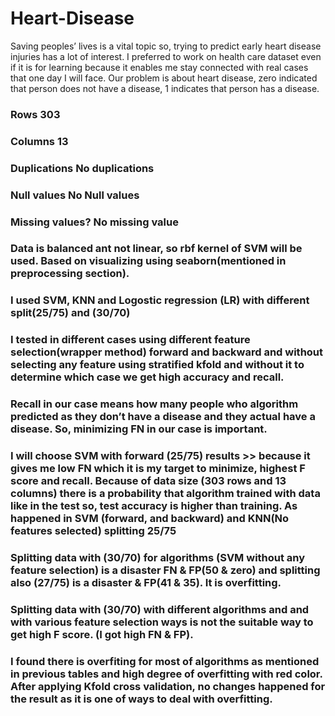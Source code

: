 # Heart-Disease
Saving peoples’ lives is a vital topic so, trying to predict early heart disease injuries has a lot of interest. I preferred to work on health care dataset even if it is for learning because it enables me stay connected with real cases that one day I will face. Our problem is about heart disease, zero indicated that person does not have a disease, 1 indicates that person has a disease.
### Rows  303
### Columns  13
### Duplications   No duplications
### Null values No Null values
### Missing values?  No missing value
### Data is balanced ant not linear, so rbf kernel of SVM will be used. Based on visualizing using seaborn(mentioned in preprocessing section).
### I used SVM, KNN and Logostic regression (LR) with different split(25/75) and (30/70)
### I tested in different cases using different feature selection(wrapper method) forward and backward and without selecting any feature using stratified kfold and without it to determine which case we get high accuracy and recall.
### Recall in our case means how many people who algorithm predicted as they don’t have a disease and they actual have a disease. So, minimizing FN in our case is important.
### I will choose SVM with forward (25/75) results >> because it gives me low FN which it is my target to minimize, highest F score and recall. Because of data size (303 rows and 13 columns) there is a probability that algorithm trained with data like in the test so, test accuracy is higher than training. As happened in SVM (forward, and backward) and KNN(No features selected) splitting 25/75
### Splitting data with (30/70) for algorithms (SVM without any feature selection) is a disaster FN & FP(50 & zero) and splitting also (27/75) is a disaster & FP(41 & 35). It is overfitting.
### Splitting data with (30/70) with different algorithms and and with various feature selection ways is not the suitable way to get high F score. (I got high FN & FP).
### I found there is overfiting for most of algorithms as mentioned in previous tables and high degree of overfitting with red color. After applying Kfold cross validation, no changes happened for the result as it is one of ways to deal with overfitting.
